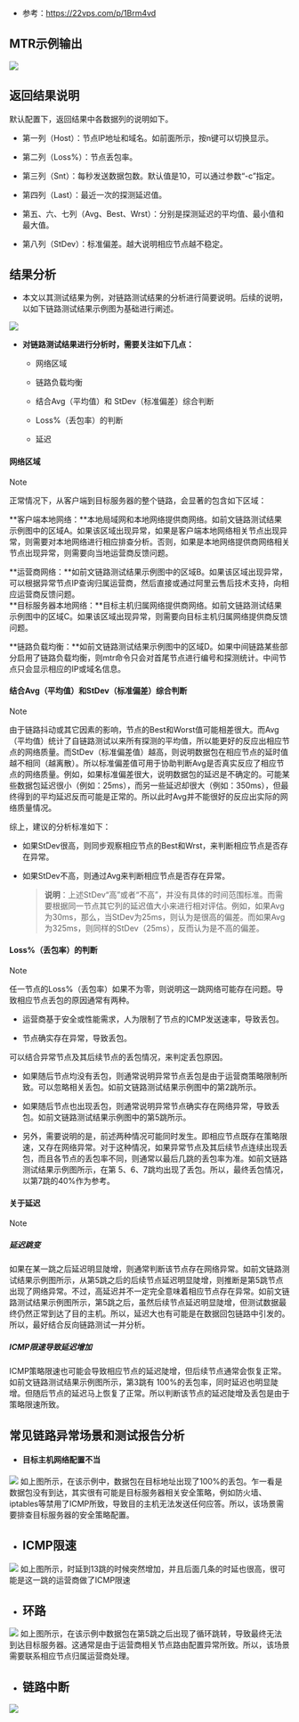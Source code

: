 
- 参考：https://22vps.com/p/1Brm4vd



## **MTR示例输出**

![](assets/Pasted%20image%2020240614114705.png)


## **返回结果说明**

默认配置下，返回结果中各数据列的说明如下。

- 第一列（Host）：节点IP地址和域名。如前面所示，按n键可以切换显示。
    

- 第二列（Loss%）：节点丢包率。
    

- 第三列（Snt）：每秒发送数据包数。默认值是10，可以通过参数“-c”指定。
    

- 第四列（Last）：最近一次的探测延迟值。
    

- 第五、六、七列（Avg、Best、Wrst）：分别是探测延迟的平均值、最小值和最大值。
    
- 第八列（StDev）：标准偏差。越大说明相应节点越不稳定。


## 结果分析

- 本文以其测试结果为例，对链路测试结果的分析进行简要说明。后续的说明，以如下链路测试结果示例图为基础进行阐述。

![](assets/Pasted%20image%2020240614140512.png)

- **对链路测试结果进行分析时，需要关注如下几点：**

	- 网络区域
	    
	
	- 链路负载均衡
	    
	
	- 结合Avg（平均值）和 StDev（标准偏差）综合判断
	    
	
	- Loss%（丢包率）的判断
	    
	- 延迟


#### 网络区域

> [!NOTE]
> 正常情况下，从客户端到目标服务器的整个链路，会显著的包含如下区域：
> 
> **客户端本地网络：**本地局域网和本地网络提供商网络。如前文链路测试结果示例图中的区域A。如果该区域出现异常，如果是客户端本地网络相关节点出现异常，则需要对本地网络进行相应排查分析。否则，如果是本地网络提供商网络相关节点出现异常，则需要向当地运营商反馈问题。
> 
> **运营商网络：**如前文链路测试结果示例图中的区域B。如果该区域出现异常，可以根据异常节点IP查询归属运营商，然后直接或通过阿里云售后技术支持，向相应运营商反馈问题。  
> **目标服务器本地网络：**目标主机归属网络提供商网络。如前文链路测试结果示例图中的区域C。如果该区域出现异常，则需要向目标主机归属网络提供商反馈问题。
> 
> **链路负载均衡：**如前文链路测试结果示例图中的区域D。如果中间链路某些部分启用了链路负载均衡，则mtr命令只会对首尾节点进行编号和探测统计。中间节点只会显示相应的IP或域名信息。
> 

#### 结合Avg（平均值）和StDev（标准偏差）综合判断

> [!NOTE]
> 由于链路抖动或其它因素的影响，节点的Best和Worst值可能相差很大。而Avg（平均值）统计了自链路测试以来所有探测的平均值，所以能更好的反应出相应节点的网络质量。而StDev（标准偏差值）越高，则说明数据包在相应节点的延时值越不相同（越离散）。所以标准偏差值可用于协助判断Avg是否真实反应了相应节点的网络质量。例如，如果标准偏差很大，说明数据包的延迟是不确定的。可能某些数据包延迟很小（例如：25ms），而另一些延迟却很大（例如：350ms），但最终得到的平均延迟反而可能是正常的。所以此时Avg并不能很好的反应出实际的网络质量情况。
> 
> 综上，建议的分析标准如下：
> 
> - 如果StDev很高，则同步观察相应节点的Best和Wrst，来判断相应节点是否存在异常。
>     
> - 如果StDev不高，则通过Avg来判断相应节点是否存在异常。
>     
>     > **说明**：上述StDev“高”或者“不高”，并没有具体的时间范围标准。而需要根据同一节点其它列的延迟值大小来进行相对评估。例如，如果Avg为30ms，那么，当StDev为25ms，则认为是很高的偏差。而如果Avg为325ms，则同样的StDev（25ms），反而认为是不高的偏差。
>     
> 

#### Loss%（丢包率）的判断

> [!NOTE]
> 任一节点的Loss%（丢包率）如果不为零，则说明这一跳网络可能存在问题。导致相应节点丢包的原因通常有两种。
> 
> - 运营商基于安全或性能需求，人为限制了节点的ICMP发送速率，导致丢包。
>     
> 
> - 节点确实存在异常，导致丢包。
>     
> 
> 可以结合异常节点及其后续节点的丢包情况，来判定丢包原因。
> 
> - 如果随后节点均没有丢包，则通常说明异常节点丢包是由于运营商策略限制所致。可以忽略相关丢包。如前文链路测试结果示例图中的第2跳所示。
>     
> 
> - 如果随后节点也出现丢包，则通常说明异常节点确实存在网络异常，导致丢包。如前文链路测试结果示例图中的第5跳所示。
>     
> - 另外，需要说明的是，前述两种情况可能同时发生。即相应节点既存在策略限速，又存在网络异常。对于这种情况，如果异常节点及其后续节点连续出现丢包，而且各节点的丢包率不同，则通常以最后几跳的丢包率为准。如前文链路测试结果示例图所示，在第 5、6、7跳均出现了丢包。所以，最终丢包情况，以第7跳的40%作为参考。

    

#### 关于延迟

> [!NOTE]
> ##### 延迟跳变
> 
> 如果在某一跳之后延迟明显陡增，则通常判断该节点存在网络异常。如前文链路测试结果示例图所示，从第5跳之后的后续节点延迟明显陡增，则推断是第5跳节点出现了网络异常。不过，高延迟并不一定完全意味着相应节点存在异常。如前文链路测试结果示例图所示，第5跳之后，虽然后续节点延迟明显陡增，但测试数据最终仍然正常到达了目的主机。所以，延迟大也有可能是在数据回包链路中引发的。所以，最好结合反向链路测试一并分析。
> 
> ##### ICMP限速导致延迟增加
> 
> ICMP策略限速也可能会导致相应节点的延迟陡增，但后续节点通常会恢复正常。如前文链路测试结果示例图所示，第3跳有 100%的丢包率，同时延迟也明显陡增。但随后节点的延迟马上恢复了正常。所以判断该节点的延迟陡增及丢包是由于策略限速所致。



## 常见链路异常场景和测试报告分析

- #### 目标主机网络配置不当
![](assets/Pasted%20image%2020240614144038.png)
如上图所示，在该示例中，数据包在目标地址出现了100%的丢包。乍一看是数据包没有到达，其实很有可能是目标服务器相关安全策略，例如防火墙、iptables等禁用了ICMP所致，导致目的主机无法发送任何应答。所以，该场景需要排查目标服务器的安全策略配置。

- ## ICMP限速
![](assets/Pasted%20image%2020240614144155.png)
如上图所示，时延到13跳的时候突然增加，并且后面几条的时延也很高，很可能是这一跳的运营商做了ICMP限速

- ## 环路
![](assets/Pasted%20image%2020240614144347.png)
如上图所示，在该示例中数据包在第5跳之后出现了循环跳转，导致最终无法到达目标服务器。这通常是由于运营商相关节点路由配置异常所致。所以，该场景需要联系相应节点归属运营商处理。


- ## 链路中断
![](assets/Pasted%20image%2020240614144624.png)